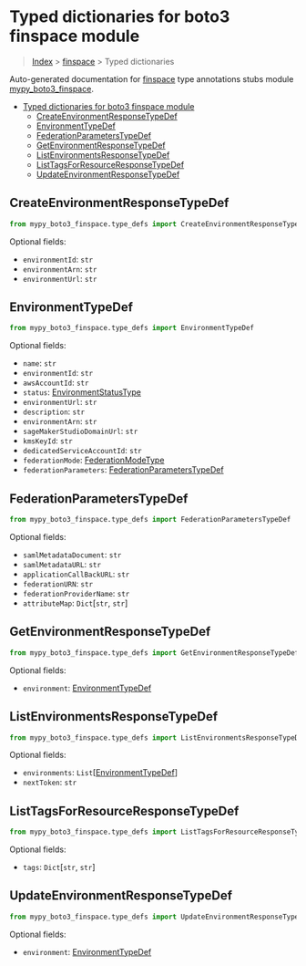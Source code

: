 # Typed dictionaries for boto3 finspace module

> [Index](..) > [finspace](.) > Typed dictionaries

Auto-generated documentation for
[finspace](https://boto3.amazonaws.com/v1/documentation/api/1.17.74/reference/services/finspace.html#finspace)
type annotations stubs module
[mypy_boto3_finspace](https://pypi.org/project/mypy-boto3-finspace/).

- [Typed dictionaries for boto3 finspace module](#typed-dictionaries-for-boto3-finspace-module)
  - [CreateEnvironmentResponseTypeDef](#createenvironmentresponsetypedef)
  - [EnvironmentTypeDef](#environmenttypedef)
  - [FederationParametersTypeDef](#federationparameterstypedef)
  - [GetEnvironmentResponseTypeDef](#getenvironmentresponsetypedef)
  - [ListEnvironmentsResponseTypeDef](#listenvironmentsresponsetypedef)
  - [ListTagsForResourceResponseTypeDef](#listtagsforresourceresponsetypedef)
  - [UpdateEnvironmentResponseTypeDef](#updateenvironmentresponsetypedef)

## CreateEnvironmentResponseTypeDef

```python
from mypy_boto3_finspace.type_defs import CreateEnvironmentResponseTypeDef
```

Optional fields:

- `environmentId`: `str`
- `environmentArn`: `str`
- `environmentUrl`: `str`

## EnvironmentTypeDef

```python
from mypy_boto3_finspace.type_defs import EnvironmentTypeDef
```

Optional fields:

- `name`: `str`
- `environmentId`: `str`
- `awsAccountId`: `str`
- `status`: [EnvironmentStatusType](./literals.md#environmentstatustype)
- `environmentUrl`: `str`
- `description`: `str`
- `environmentArn`: `str`
- `sageMakerStudioDomainUrl`: `str`
- `kmsKeyId`: `str`
- `dedicatedServiceAccountId`: `str`
- `federationMode`: [FederationModeType](./literals.md#federationmodetype)
- `federationParameters`:
  [FederationParametersTypeDef](./type_defs.md#federationparameterstypedef)

## FederationParametersTypeDef

```python
from mypy_boto3_finspace.type_defs import FederationParametersTypeDef
```

Optional fields:

- `samlMetadataDocument`: `str`
- `samlMetadataURL`: `str`
- `applicationCallBackURL`: `str`
- `federationURN`: `str`
- `federationProviderName`: `str`
- `attributeMap`: `Dict`\[`str`, `str`\]

## GetEnvironmentResponseTypeDef

```python
from mypy_boto3_finspace.type_defs import GetEnvironmentResponseTypeDef
```

Optional fields:

- `environment`: [EnvironmentTypeDef](./type_defs.md#environmenttypedef)

## ListEnvironmentsResponseTypeDef

```python
from mypy_boto3_finspace.type_defs import ListEnvironmentsResponseTypeDef
```

Optional fields:

- `environments`:
  `List`\[[EnvironmentTypeDef](./type_defs.md#environmenttypedef)\]
- `nextToken`: `str`

## ListTagsForResourceResponseTypeDef

```python
from mypy_boto3_finspace.type_defs import ListTagsForResourceResponseTypeDef
```

Optional fields:

- `tags`: `Dict`\[`str`, `str`\]

## UpdateEnvironmentResponseTypeDef

```python
from mypy_boto3_finspace.type_defs import UpdateEnvironmentResponseTypeDef
```

Optional fields:

- `environment`: [EnvironmentTypeDef](./type_defs.md#environmenttypedef)
